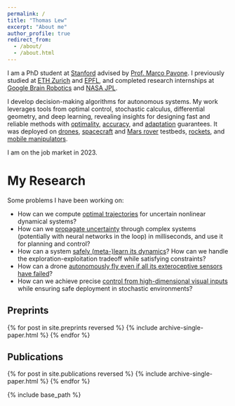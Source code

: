 ```yaml
---
permalink: /
title: "Thomas Lew"
excerpt: "About me"
author_profile: true
redirect_from: 
  - /about/
  - /about.html
---
```


I am a PhD student at [Stanford](https://stanfordasl.github.io/) advised by [Prof. Marco Pavone](https://web.stanford.edu/~pavone/). I previously studied at [ETH Zurich](https://ethz.ch/en.html) and [EPFL](https://www.epfl.ch/en/), and completed research internships at [Google Brain Robotics](https://research.google/research-areas/robotics/) and [NASA JPL](https://www.jpl.nasa.gov/).

I develop decision-making algorithms for autonomous systems. My work leverages tools from optimal control, stochastic calculus, differential geometry, and deep learning, revealing insights for designing fast and reliable methods with [optimality](publication/SAA), [accuracy](publication/randup_l4dc), and [adaptation](publication/seels) guarantees. It was deployed on [drones](publication/cio), [spacecraft](publication/randup_l4dc) and [Mars rover](publication/exomars) testbeds, [rockets](publication/cc_rocket), and [mobile manipulators](publication/table_wiping).

I am on the job market in 2023.

<!-- News
======
10/2022: Presented our work on safe dynamics meta-learning and control at IROS 2022! Check it out here: 
-->

<!-- subtitle
------
Todo -->

# My Research
Some problems I have been working on:
- How can we compute [optimal trajectories](publication/SAA) for uncertain nonlinear dynamical systems? 
- How can we [propagate uncertainty](publication/randup_l4dc) through complex systems (potentially with neural networks in the loop) in milliseconds, and use it for planning and control?
- How can a system [safely (meta-)learn its dynamics](publication/seels)? How can we handle the exploration-exploitation tradeoff while satisfying constraints?
- How can a drone [autonomously fly even if all its exteroceptive sensors have failed](publication/cio)?
- How can we achieve precise [control from high-dimensional visual inputs](publication/table_wiping) while ensuring safe deployment in stochastic environments?
<!-- a robot [autonomously and safely clean a table](publication/table_wiping)? -->

## Preprints
{% for post in site.preprints reversed %}
  {% include archive-single-paper.html %}
{% endfor %}

## Publications
{% for post in site.publications reversed %}
  {% include archive-single-paper.html %}
{% endfor %}

{% include base_path %}